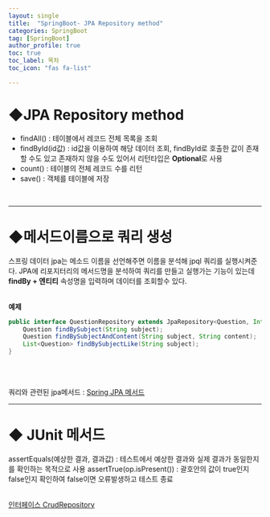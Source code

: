 ```yaml
---
layout: single
title:  "SpringBoot- JPA Repository method"
categories: SpringBoot
tag: [SpringBoot]
author_profile: true
toc: true
toc_label: 목차
toc_icon: "fas fa-list"

---
```






# ◆JPA Repository method

- findAll() : 테이블에서 레코드 전체 목록을 조회
- findById(id값) : id값을 이용하여 해당 데이터 조회, 
  findById로 호출한 값이 존재할 수도 있고 존재하지 않을 수도 있어서 리턴타입은 **Optional**로 사용
- count() : 테이블의 전체 레코드 수를 리턴
- save() : 객체를 테이블에 저장

<br>




---




# ◆메서드이름으로 쿼리 생성

스프링 데이터 jpa는 메소드 이름을 선언해주면 이름을 분석해 jpql 쿼리를 실행시켜준다.
JPA에 리포지터리의 메서드명을 분석하여 쿼리를 만들고 실행가는 기능이 있는데 **findBy + 엔티티** 속성명을 입력하며 데이터를 조회할수 있다.<br/><br/>


**예제**

```java
public interface QuestionRepository extends JpaRepository<Question, Integer>{
	Question findBySubject(String subject);
	Question findBySubjectAndContent(String subject, String content);
	List<Question> findBySubjectLike(String subject);
}
```
<br/><br/>




쿼리와 관련된 jpa메서드 : 
<a href="https://docs.spring.io/spring-data/jpa/reference/jpa/query-methods.html ">Spring JPA 메서드</a>
<br>




---




# ◆ JUnit 메서드

assertEquals(예상한 결과, 결과값) : 테스트에서 예상한 결과와 실제 결과가 동일한지를 확인하는 목적으로 사용
assertTrue(op.isPresent()) : 괄호안의 값이 true인지 false인지 확인하여 false이면 오류발생하고 테스트 종료<br/><br/>



<a href="https://docs.spring.io/spring-data/commons/docs/current/api/org/springframework/data/repository/CrudRepository.html ">인터페이스 CrudRepository</a>



